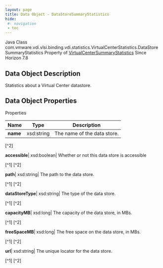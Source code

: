 ```yaml
---
layout: page
title: Data Object - DataStoreSummaryStatistics
hide:
 #- navigation
 - toc
---
```






Java Class
    com.vmware.vdi.vlsi.binding.vdi.statistics.VirtualCenterStatistics.DataStoreSummaryStatistics
Property of
     [VirtualCenterSummaryStatistics](vdi.statistics.VirtualCenterStatistics.VirtualCenterSummaryStatistics.md#field_detail)
Since 
    Horizon 7.8

## Data Object Description 

Statistics about a Virtual Center datastore. 

## Data Object Properties

Properties

Name |  Type |  Description   
---|---|---  
**name**|  xsd:string|  The name of the data store.   


[^2]

  
**accessible**|  xsd:boolean|  Whether or not this data store is accessible   


[^1]
[^2]

  
**path**|  xsd:string|  The path to the data store.   


[^1]
[^2]

  
**dataStoreType**|  xsd:string|  The type of the data store.   


[^1]
[^2]

  
**capacityMB**|  xsd:long|  The capacity of the data store, in MBs.   


[^1]
[^2]

  
**freeSpaceMB**|  xsd:long|  The free space on the data store, in MBs.   


[^1]
[^2]

  
**url**|  xsd:string|  The unique locator for the data store.   


[^1]
[^2]

  
  

  

